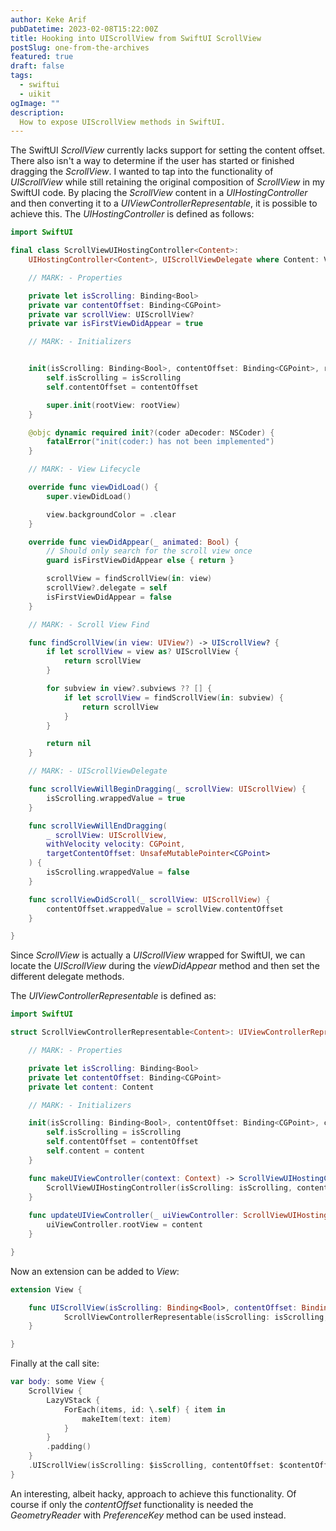 ```yaml
---
author: Keke Arif
pubDatetime: 2023-02-08T15:22:00Z
title: Hooking into UIScrollView from SwiftUI ScrollView
postSlug: one-from-the-archives
featured: true
draft: false
tags:
  - swiftui
  - uikit
ogImage: ""
description:
  How to expose UIScrollView methods in SwiftUI.
---
```


The SwiftUI *ScrollView* currently lacks support for setting the content offset. There also isn't a way to determine if the user has started or finished dragging the *ScrollView*. I wanted to tap into the functionality of *UIScrollView* while still retaining the original composition of *ScrollView* in my SwiftUI code. By placing the *ScrollView* content in a *UIHostingController* and then converting it to a *UIViewControllerRepresentable*, it is possible to achieve this. The *UIHostingController* is defined as follows:

```swift
import SwiftUI

final class ScrollViewUIHostingController<Content>:
    UIHostingController<Content>, UIScrollViewDelegate where Content: View {

    // MARK: - Properties

    private let isScrolling: Binding<Bool>
    private var contentOffset: Binding<CGPoint>
    private var scrollView: UIScrollView?
    private var isFirstViewDidAppear = true

    // MARK: - Initializers


    init(isScrolling: Binding<Bool>, contentOffset: Binding<CGPoint>, rootView: Content) {
        self.isScrolling = isScrolling
        self.contentOffset = contentOffset

        super.init(rootView: rootView)
    }

    @objc dynamic required init?(coder aDecoder: NSCoder) {
        fatalError("init(coder:) has not been implemented")
    }

    // MARK: - View Lifecycle

    override func viewDidLoad() {
        super.viewDidLoad()

        view.backgroundColor = .clear
    }

    override func viewDidAppear(_ animated: Bool) {
        // Should only search for the scroll view once
        guard isFirstViewDidAppear else { return }

        scrollView = findScrollView(in: view)
        scrollView?.delegate = self
        isFirstViewDidAppear = false
    }

    // MARK: - Scroll View Find

    func findScrollView(in view: UIView?) -> UIScrollView? {
        if let scrollView = view as? UIScrollView {
            return scrollView
        }

        for subview in view?.subviews ?? [] {
            if let scrollView = findScrollView(in: subview) {
                return scrollView
            }
        }

        return nil
    }

    // MARK: - UIScrollViewDelegate

    func scrollViewWillBeginDragging(_ scrollView: UIScrollView) {
        isScrolling.wrappedValue = true
    }

    func scrollViewWillEndDragging(
        _ scrollView: UIScrollView,
        withVelocity velocity: CGPoint,
        targetContentOffset: UnsafeMutablePointer<CGPoint>
    ) {
        isScrolling.wrappedValue = false
    }

    func scrollViewDidScroll(_ scrollView: UIScrollView) {
        contentOffset.wrappedValue = scrollView.contentOffset
    }

}
```

Since *ScrollView* is actually a *UIScrollView* wrapped for SwiftUI, we can locate the *UIScrollView* during the *viewDidAppear* method and then set the different delegate methods.

The *UIViewControllerRepresentable* is defined as:

```swift
import SwiftUI

struct ScrollViewControllerRepresentable<Content>: UIViewControllerRepresentable where Content: View {

    // MARK: - Properties

    private let isScrolling: Binding<Bool>
    private let contentOffset: Binding<CGPoint>
    private let content: Content

    // MARK: - Initializers

    init(isScrolling: Binding<Bool>, contentOffset: Binding<CGPoint>, content: Content) {
        self.isScrolling = isScrolling
        self.contentOffset = contentOffset
        self.content = content
    }

    func makeUIViewController(context: Context) -> ScrollViewUIHostingController<Content> {
        ScrollViewUIHostingController(isScrolling: isScrolling, contentOffset: contentOffset, rootView: content)
    }
    
    func updateUIViewController(_ uiViewController: ScrollViewUIHostingController<Content>, context: Context) {
        uiViewController.rootView = content
    }

}
```

Now an extension can be added to *View*:

```swift
extension View {

    func UIScrollView(isScrolling: Binding<Bool>, contentOffset: Binding<CGPoint>) -> some View {
            ScrollViewControllerRepresentable(isScrolling: isScrolling, contentOffset: contentOffset, content: self)
    }

}
```

Finally at the call site:

```swift
var body: some View {
    ScrollView {
        LazyVStack {
            ForEach(items, id: \.self) { item in
                makeItem(text: item)
            }
        }
        .padding()
    }
    .UIScrollView(isScrolling: $isScrolling, contentOffset: $contentOffset)
}
```

An interesting, albeit hacky, approach to achieve this functionality. Of course if only the *contentOffset* functionality is needed the *GeometryReader* with *PreferenceKey* method can be used instead.